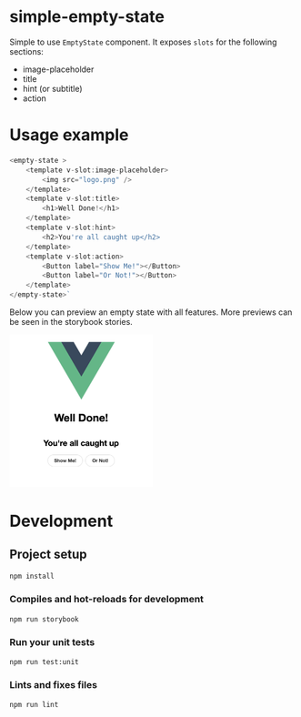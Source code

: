 # simple-empty-state

Simple to use `EmptyState` component. It exposes `slots` for the following sections:

* image-placeholder
* title
* hint (or subtitle)
* action

# Usage example

```javascript
<empty-state >
    <template v-slot:image-placeholder>
        <img src="logo.png" /> 
    </template>
    <template v-slot:title>
        <h1>Well Done!</h1>
    </template>
    <template v-slot:hint>
        <h2>You're all caught up</h2>
    </template>
    <template v-slot:action>
        <Button label="Show Me!"></Button>
        <Button label="Or Not!"></Button>
    </template>
</empty-state>`

```

Below you can preview an empty state with all features. More previews can be seen in the storybook stories.

<img src="./screenshots/all.png" width="50%">

# Development

## Project setup
```
npm install
```

### Compiles and hot-reloads for development
```
npm run storybook
```

### Run your unit tests
```
npm run test:unit
```

### Lints and fixes files
```
npm run lint
```